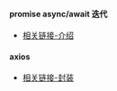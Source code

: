 #### promise async/await 迭代
- [相关链接-介绍](https://juejin.cn/post/7144308012952322084)

#### axios
- [相关链接-封装](https://juejin.cn/post/7124573626161954823)